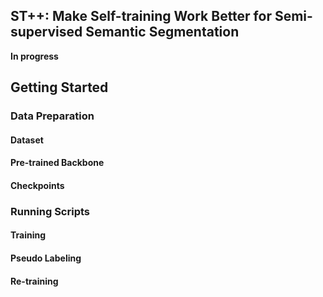 ## ST++: Make Self-training Work Better for Semi-supervised Semantic Segmentation

**In progress**

## Getting Started

### Data Preparation

#### Dataset


#### Pre-trained Backbone


#### Checkpoints


### Running Scripts


#### Training


#### Pseudo Labeling


#### Re-training
